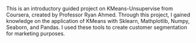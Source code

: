 This is an introductory guided project on KMeans-Unsupervise from Coursera, created by Professor Ryan Ahmed. Through this project, I gained knowledge on the application of KMeans with Sklearn, Mathplotlib, Numpy, Seaborn, and Pandas. I used these tools to create customer segmentation for marketing purposes.
